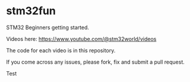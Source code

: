 # stm32fun
STM32 Beginners getting started.

Videos here: https://www.youtube.com/@stm32world/videos

The code for each video is in this repository.

If you come across any issues, please fork, fix and submit a pull request.

Test
